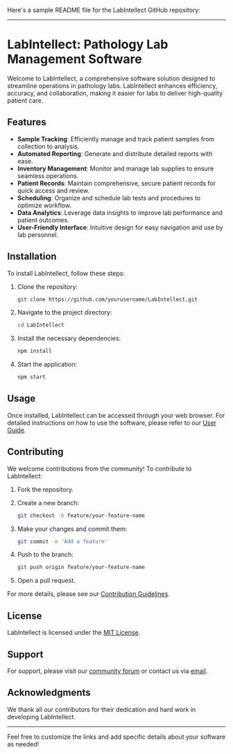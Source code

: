 Here's a sample README file for the LabIntellect GitHub repository:

---

# LabIntellect: Pathology Lab Management Software

Welcome to LabIntellect, a comprehensive software solution designed to streamline operations in pathology labs. LabIntellect enhances efficiency, accuracy, and collaboration, making it easier for labs to deliver high-quality patient care.

## Features

- **Sample Tracking**: Efficiently manage and track patient samples from collection to analysis.
- **Automated Reporting**: Generate and distribute detailed reports with ease.
- **Inventory Management**: Monitor and manage lab supplies to ensure seamless operations.
- **Patient Records**: Maintain comprehensive, secure patient records for quick access and review.
- **Scheduling**: Organize and schedule lab tests and procedures to optimize workflow.
- **Data Analytics**: Leverage data insights to improve lab performance and patient outcomes.
- **User-Friendly Interface**: Intuitive design for easy navigation and use by lab personnel.

## Installation

To install LabIntellect, follow these steps:

1. Clone the repository:
   ```bash
   git clone https://github.com/yourusername/LabIntellect.git
   ```

2. Navigate to the project directory:
   ```bash
   cd LabIntellect
   ```

3. Install the necessary dependencies:
   ```bash
   npm install
   ```

4. Start the application:
   ```bash
   npm start
   ```

## Usage

Once installed, LabIntellect can be accessed through your web browser. For detailed instructions on how to use the software, please refer to our [User Guide](#).

## Contributing

We welcome contributions from the community! To contribute to LabIntellect:

1. Fork the repository.
2. Create a new branch:
   ```bash
   git checkout -b feature/your-feature-name
   ```

3. Make your changes and commit them:
   ```bash
   git commit -m 'Add a feature'
   ```

4. Push to the branch:
   ```bash
   git push origin feature/your-feature-name
   ```

5. Open a pull request.

For more details, please see our [Contribution Guidelines](#).

## License

LabIntellect is licensed under the [MIT License](LICENSE).

## Support

For support, please visit our [community forum](#) or contact us via [email](mailto:support@labintellect.com).

## Acknowledgments

We thank all our contributors for their dedication and hard work in developing LabIntellect.

---

Feel free to customize the links and add specific details about your software as needed!
